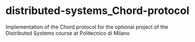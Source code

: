 # distributed-systems_Chord-protocol
Implementation of the Chord protocol for the optional project of the Distributed Systems course at Politecnico di Milano
